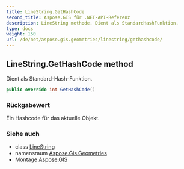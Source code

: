 ```yaml
---
title: LineString.GetHashCode
second_title: Aspose.GIS für .NET-API-Referenz
description: LineString methode. Dient als StandardHashFunktion.
type: docs
weight: 150
url: /de/net/aspose.gis.geometries/linestring/gethashcode/
---
```

## LineString.GetHashCode method

Dient als Standard-Hash-Funktion.

```csharp
public override int GetHashCode()
```

### Rückgabewert

Ein Hashcode für das aktuelle Objekt.

### Siehe auch

* class [LineString](../)
* namensraum [Aspose.Gis.Geometries](../../linestring/)
* Montage [Aspose.GIS](../../../)


